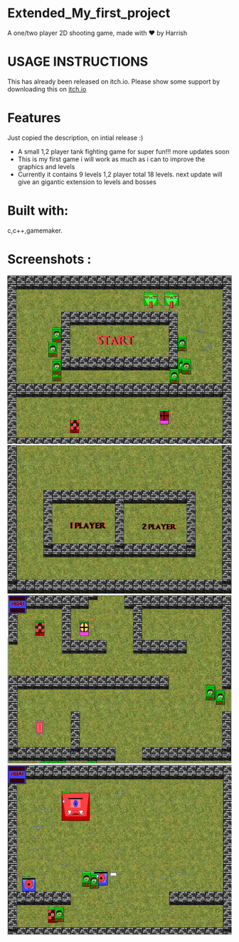 # Extended_My_first_project
   A one/two player 2D shooting game, made with ♥ by Harrish <br>
  
# USAGE INSTRUCTIONS
   This has already been released on itch.io. Please show some support by downloading this on <a href="https://harrish7.itch.io/extended-war">itch.io</a>
   
# Features
  Just copied the description, on intial release :)
  * A small 1,2 player tank fighting game for super fun!!! more updates soon
  * This is my first game i will work as much as i can to improve the graphics and levels
  * Currently it contains  9 levels 1,2 player total 18 levels. next update will give an gigantic extension to levels and bosses 
  
# Built with:
  c,c++,gamemaker.
  
# Screenshots :

<img src = 'https://github.com/mharrish7/Extended_My_first_project/blob/main/screenshots/1.JPG?raw=true' />
<img src = 'https://github.com/mharrish7/Extended_My_first_project/blob/main/screenshots/2.JPG?raw=true' />
<img src = 'https://github.com/mharrish7/Extended_My_first_project/blob/main/screenshots/3.JPG?raw=true' />
<img src = 'https://github.com/mharrish7/Extended_My_first_project/blob/main/screenshots/4.JPG?raw=true' />







